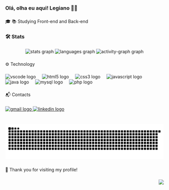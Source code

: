 <h3 align="left">Olá, olha eu aqui! Legiano 🙋‍♂️</h3>

###

<p align="left">🎓 📚 Studying Front-end and Back-end</p>

###

<h3 align="left">🛠️ Stats</h3>

###

<div align="center">
  <img src="https://github-readme-stats.vercel.app/api?username=Legiano&hide_title=false&hide_rank=false&show_icons=true&include_all_commits=true&count_private=true&disable_animations=false&theme=default&locale=en&hide_border=false" height="150" alt="stats graph"  />
  <img src="https://github-readme-stats.vercel.app/api/top-langs?username=Legiano&locale=en&hide_title=false&layout=compact&card_width=320&langs_count=5&theme=default&hide_border=false" height="150" alt="languages graph"  />
  <img src="https://github-readme-activity-graph.vercel.app/graph?username=Legiano&area=true&hide_border=true&hide_title=false&theme=github-light&radius=99&title_color=#1E90FF&bg_color=#1E90FF&color=#1E90FF&point=#FF4500&line=#8A2BE2" height="231" alt="activity-graph graph"  />
</div>

###

<p align="left">⚙️ Technology</p>

###

<div align="left">
  <img src="https://cdn.jsdelivr.net/gh/devicons/devicon/icons/vscode/vscode-original.svg" height="30" alt="vscode logo"  />
  <img width="12" />
  <img src="https://cdn.jsdelivr.net/gh/devicons/devicon/icons/html5/html5-original.svg" height="30" alt="html5 logo"  />
  <img width="12" />
  <img src="https://cdn.jsdelivr.net/gh/devicons/devicon/icons/css3/css3-original.svg" height="30" alt="css3 logo"  />
  <img width="12" />
  <img src="https://cdn.jsdelivr.net/gh/devicons/devicon/icons/javascript/javascript-original.svg" height="30" alt="javascript logo"  />
  <img width="12" />
  <img src="https://cdn.jsdelivr.net/gh/devicons/devicon/icons/java/java-original.svg" height="30" alt="java logo"  />
  <img width="12" />
  <img src="https://cdn.jsdelivr.net/gh/devicons/devicon/icons/mysql/mysql-original.svg" height="30" alt="mysql logo"  />
  <img width="12" />
  <img src="https://cdn.jsdelivr.net/gh/devicons/devicon/icons/php/php-original.svg" height="30" alt="php logo"  />
</div>

###

<p align="left">📬 Contacts</p>

###

<div align="left">
  <a href="https://www.legianofernandes@gmail.com" target="_blank">
    <img src="https://img.shields.io/static/v1?message=Gmail&logo=gmail&label=&color=D14836&logoColor=white&labelColor=&style=for-the-badge" height="35" alt="gmail logo"  />
  </a>
  <a href="https://www.linkedin.com/in/legiano-fernandes/" target="_blank">
    <img src="https://img.shields.io/static/v1?message=LinkedIn&logo=linkedin&label=&color=0077B5&logoColor=white&labelColor=&style=for-the-badge" height="35" alt="linkedin logo"  />
  </a>
</div>

###

<br clear="both">

<img src="https://raw.githubusercontent.com/Legiano/Legiano/output/snake.svg" alt="Snake animation" />

###

<p align="left">🤖 Thank you for visiting my profile!</p>

###

<img align="right" src="https://visitor-badge.laobi.icu/badge?page_id=Legiano.Legiano&left_color=darkgray"  />

###
